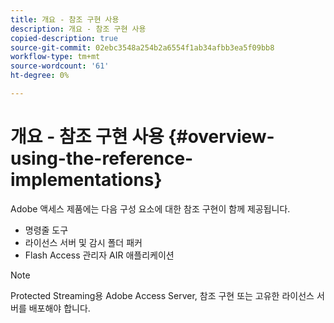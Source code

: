 ```yaml
---
title: 개요 - 참조 구현 사용
description: 개요 - 참조 구현 사용
copied-description: true
source-git-commit: 02ebc3548a254b2a6554f1ab34afbb3ea5f09bb8
workflow-type: tm+mt
source-wordcount: '61'
ht-degree: 0%

---
```


# 개요 - 참조 구현 사용 {#overview-using-the-reference-implementations}

Adobe 액세스 제품에는 다음 구성 요소에 대한 참조 구현이 함께 제공됩니다.

* 명령줄 도구
* 라이선스 서버 및 감시 폴더 패커
* Flash Access 관리자 AIR 애플리케이션

>[!NOTE]
>
>Protected Streaming용 Adobe Access Server, 참조 구현 또는 고유한 라이선스 서버를 배포해야 합니다.

